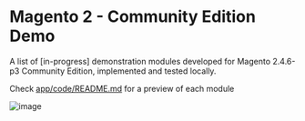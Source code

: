 # Magento 2 - Community Edition Demo

A list of [in-progress] demonstration modules developed for Magento 2.4.6-p3 Community Edition, implemented and tested locally.

Check <a href="https://github.com/lastralab/demo/blob/main/app/code/README.md">app/code/README.md</a> for a preview of each module

![image](https://github.com/lastralab/demo/assets/22894897/216daf5b-4b58-4012-af25-5f409e9782da)


